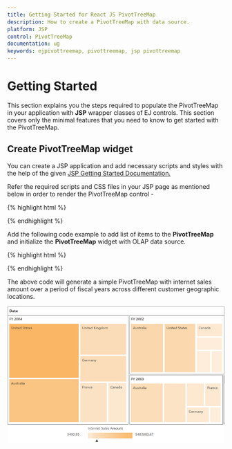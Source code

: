 ```yaml
---
title: Getting Started for React JS PivotTreeMap
description: How to create a PivotTreeMap with data source.
platform: JSP
control: PivotTreeMap
documentation: ug
keywords: ejpivottreemap, pivottreemap, jsp pivottreemap
---
```


# Getting Started

This section explains you the steps required to populate the PivotTreeMap in your application with **JSP** wrapper classes of EJ controls. This section covers only the minimal features that you need to know to get started with the PivotTreeMap.

## Create PivotTreeMap widget

You can create a JSP application and add necessary scripts and styles with the help of the given [JSP Getting Started Documentation.](/jsp/Getting-Started)

Refer the required scripts and CSS files in your JSP page as mentioned below in order to render the PivotTreeMap control - 

{% highlight html %}

<!DOCTYPE html>
<html>
	<head>
			<title>Getting Started - PivotTreeMap</title>
			<link href="http://cdn.syncfusion.com/{{ site.releaseversion }}/js/web/flat-azure/ej.web.all.min.css" rel="stylesheet" />
			<link href="http://cdn.syncfusion.com/{{ site.releaseversion }}/js/web/responsive-css/ej.responsive.css" rel="stylesheet" />
			<script src="http://cdn.syncfusion.com/js/assets/external/jquery-3.0.0.min.js"></script>
			<script src="http://cdn.syncfusion.com/js/assets/external/jsrender.min.js"></script>
			<script src="http://cdn.syncfusion.com/{{ site.releaseversion }}/js/web/ej.web.all.min.js"></script>
	</head>
	<body>
			<?jsp require_once 'EJ\AutoLoad.jsp'; ?>
	</body>
</html>

{% endhighlight %}

Add the following code example to add list of items to the **PivotTreeMap** and initialize the **PivotTreeMap** widget with OLAP data source.

{% highlight html %}

<div class="cols-sample-area">
<ej:pivotTreeMap id="PivotTreeMap1">
<ej:pivotTreeMap-dataSource catalog="Adventure Works DW 2008 SE" cube="Adventure Works" data="//bi.syncfusion.com/olap/msmdpump.dll">
<ej:pivotTreeMap-dataSource-rowCollections>
<ej:pivotTreeMap-dataSource-rows fieldName="[Date].[Fiscal]"></ej:pivotTreeMap-dataSource-rows>
</ej:pivotTreeMap-dataSource-rowCollections>
<ej:pivotTreeMap-dataSource-columnCollections>
<ej:pivotTreeMap-dataSource-columns fieldName="[Customer].[Customer Geography]"></ej:pivotTreeMap-dataSource-columns>
</ej:pivotTreeMap-dataSource-columnCollections>
<ej:pivotTreeMap-dataSource-valueCollections>
<ej:pivotTreeMap-dataSource-values axis="columns">
<ej:pivotTreeMap-dataSource-values-measureCollections>
<ej:pivotTreeMap-dataSource-values-measure fieldName="[Measures].[Internet Sales Amount]"></ej:pivotTreeMap-dataSource-values-measure>
</ej:pivotTreeMap-dataSource-values-measureCollections>
</ej:pivotTreeMap-dataSource-values>
</ej:pivotTreeMap-dataSource-valueCollections>
</ej:pivotTreeMap-dataSource>
</ej:pivotTreeMap>
</div>
<script id="tooltipTemplate" type="application/jsrender">
	<div style="background:White; color:black; font-size:12px; font-weight:normal; border: 1px solid #4D4D4D; white-space: nowrap;border-radius: 2px; margin-right: 25px; min-width: 110px;padding-right: 5px; padding-left: 5px; padding-bottom: 2px ;width: auto; height: auto;">
		<div>Measure(s) : {{:~Measures(#data)}}</div><div>Row : {{:~Row(#data)}}</div><div>Column : {{:~Column(#data)}}</div><div>Value : {{:~Value(#data)}}</div>
	</div>
</script> 

{% endhighlight %}

The above code will generate a simple PivotTreeMap with internet sales amount over a period of fiscal years across different customer geographic locations.

![](Getting-Started_images/olap_default.png)

